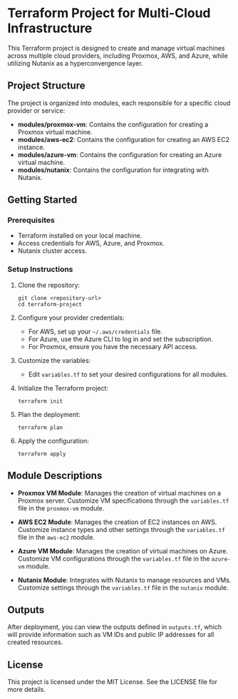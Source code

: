 # Terraform Project for Multi-Cloud Infrastructure

This Terraform project is designed to create and manage virtual machines across multiple cloud providers, including Proxmox, AWS, and Azure, while utilizing Nutanix as a hyperconvergence layer. 

## Project Structure

The project is organized into modules, each responsible for a specific cloud provider or service:

- **modules/proxmox-vm**: Contains the configuration for creating a Proxmox virtual machine.
- **modules/aws-ec2**: Contains the configuration for creating an AWS EC2 instance.
- **modules/azure-vm**: Contains the configuration for creating an Azure virtual machine.
- **modules/nutanix**: Contains the configuration for integrating with Nutanix.

## Getting Started

### Prerequisites

- Terraform installed on your local machine.
- Access credentials for AWS, Azure, and Proxmox.
- Nutanix cluster access.

### Setup Instructions

1. Clone the repository:
   ```
   git clone <repository-url>
   cd terraform-project
   ```

2. Configure your provider credentials:
   - For AWS, set up your `~/.aws/credentials` file.
   - For Azure, use the Azure CLI to log in and set the subscription.
   - For Proxmox, ensure you have the necessary API access.

3. Customize the variables:
   - Edit `variables.tf` to set your desired configurations for all modules.

4. Initialize the Terraform project:
   ```
   terraform init
   ```

5. Plan the deployment:
   ```
   terraform plan
   ```

6. Apply the configuration:
   ```
   terraform apply
   ```

## Module Descriptions

- **Proxmox VM Module**: Manages the creation of virtual machines on a Proxmox server. Customize VM specifications through the `variables.tf` file in the `proxmox-vm` module.

- **AWS EC2 Module**: Manages the creation of EC2 instances on AWS. Customize instance types and other settings through the `variables.tf` file in the `aws-ec2` module.

- **Azure VM Module**: Manages the creation of virtual machines on Azure. Customize VM configurations through the `variables.tf` file in the `azure-vm` module.

- **Nutanix Module**: Integrates with Nutanix to manage resources and VMs. Customize settings through the `variables.tf` file in the `nutanix` module.

## Outputs

After deployment, you can view the outputs defined in `outputs.tf`, which will provide information such as VM IDs and public IP addresses for all created resources.

## License

This project is licensed under the MIT License. See the LICENSE file for more details.